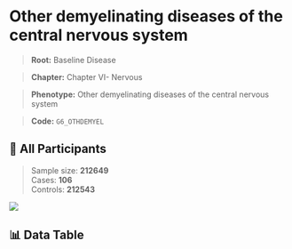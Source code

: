 # Other demyelinating diseases of the central nervous system

> **Root:** Baseline Disease  

> **Chapter:** Chapter VI- Nervous  

> **Phenotype:** Other demyelinating diseases of the central nervous system  

> **Code:** `G6_OTHDEMYEL`

## 🧪 All Participants  
> Sample size: **212649**  
> Cases: **106**  
> Controls: **212543**
<img src="/Sensitive/Figures/ALL/Incidence/G6_OTHDEMYEL.png"/>

## 📊 Data Table
<CsvTableMRF src="/Sensitive/Data/ALL/Incidence/COX_G6_OTHDEMYEL.csv"/>


